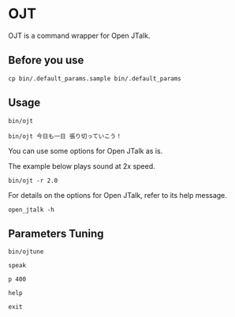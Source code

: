 # OJT
OJT is a command wrapper for Open JTalk.

## Before you use
```
cp bin/.default_params.sample bin/.default_params
```

## Usage
```
bin/ojt
```

```
bin/ojt 今日も一日 張り切っていこう！
```

You can use some options for Open JTalk as is.

The example below plays sound at 2x speed.

```
bin/ojt -r 2.0
```

For details on the options for Open JTalk, refer to its help message.

```
open_jtalk -h
```

## Parameters Tuning
```
bin/ojtune
```

```
speak
```

```
p 400
```

```
help
```

```
exit
```
